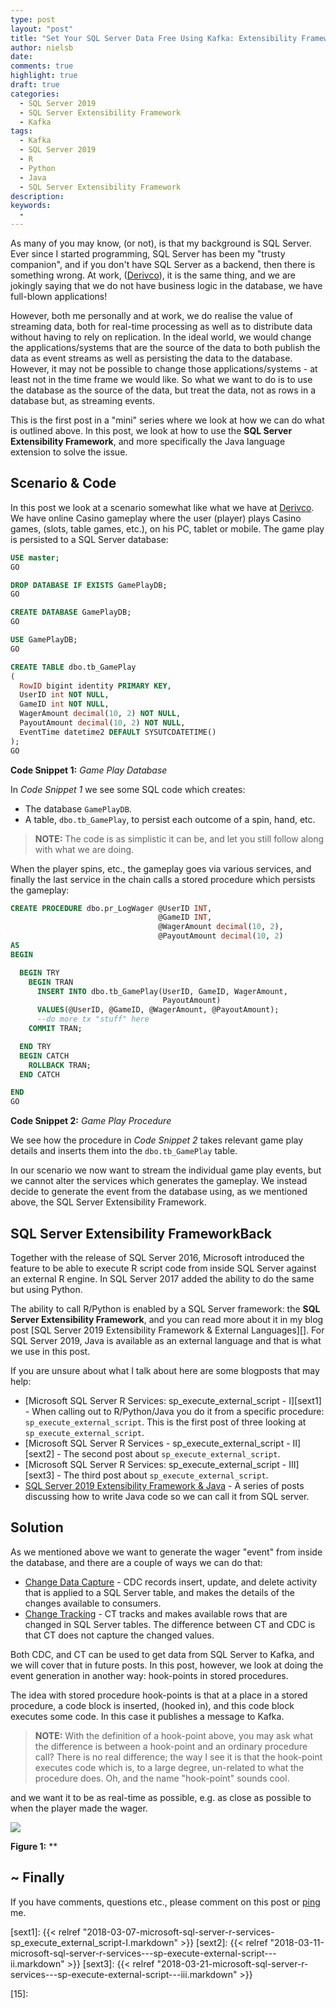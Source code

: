 ```yaml
---
type: post
layout: "post"
title: "Set Your SQL Server Data Free Using Kafka: Extensibility Framework"
author: nielsb
date: 
comments: true
highlight: true
draft: true
categories:
  - SQL Server 2019
  - SQL Server Extensibility Framework
  - Kafka
tags:
  - Kafka
  - SQL Server 2019
  - R
  - Python
  - Java
  - SQL Server Extensibility Framework
description: 
keywords:
  -   
---
```


As many of you may know, (or not), is that my background is SQL Server. Ever since I started programming, SQL Server has been my "trusty companion", and if you don't have SQL Server as a backend, then there is something wrong. At work, ([Derivco](/derivco)), it is the same thing, and we are jokingly saying that we do not have business logic in the database, we have full-blown applications!

However, both me personally and at work, we do realise the value of streaming data, both for real-time processing as well as to distribute data without having to rely on replication. In the ideal world, we would change the applications/systems that are the source of the data to both publish the data as event streams as well as persisting the data to the database. However, it may not be possible to change those applications/systems - at least not in the time frame we would like. So what we want to do is to use the database as the source of the data, but treat the data, not as rows in a database but, as streaming events. 

This is the first post in a "mini" series where we look at how we can do what is outlined above. In this post, we look at how to use the **SQL Server Extensibility Framework**, and more specifically the Java language extension to solve the issue.

<!--more-->

## Scenario & Code

In this post we look at a scenario somewhat like what we have at [Derivco](/derivco). We have online Casino gameplay where the user (player) plays Casino games, (slots, table games, etc.), on his PC, tablet or mobile. The game play is persisted to a SQL Server database:

``` sql
USE master;
GO

DROP DATABASE IF EXISTS GamePlayDB;
GO

CREATE DATABASE GamePlayDB;
GO

USE GamePlayDB;
GO

CREATE TABLE dbo.tb_GamePlay
(
  RowID bigint identity PRIMARY KEY,
  UserID int NOT NULL,
  GameID int NOT NULL,
  WagerAmount decimal(10, 2) NOT NULL,
  PayoutAmount decimal(10, 2) NOT NULL,
  EventTime datetime2 DEFAULT SYSUTCDATETIME()
);
GO

```
**Code Snippet 1:** *Game Play Database*

In *Code Snippet 1* we see some SQL code which creates:

* The database `GamePlayDB`.
* A table, `dbo.tb_GamePlay`, to persist each outcome of a spin, hand, etc.

> **NOTE:** The code is as simplistic it can be, and let you still follow along with what we are doing.

When the player spins, etc., the gameplay goes via various services, and finally the last service in the chain calls a stored procedure which persists the gameplay:

``` sql
CREATE PROCEDURE dbo.pr_LogWager @UserID INT,
                                 @GameID INT,
                                 @WagerAmount decimal(10, 2),
                                 @PayoutAmount decimal(10, 2)
AS
BEGIN

  BEGIN TRY
    BEGIN TRAN
      INSERT INTO dbo.tb_GamePlay(UserID, GameID, WagerAmount, 
                                  PayoutAmount)
      VALUES(@UserID, @GameID, @WagerAmount, @PayoutAmount);
      --do more tx "stuff" here
    COMMIT TRAN;

  END TRY
  BEGIN CATCH
    ROLLBACK TRAN;
  END CATCH

END  
GO
```
**Code Snippet 2:** *Game Play Procedure*

We see how the procedure in *Code Snippet 2* takes relevant game play details and inserts them into the `dbo.tb_GamePlay` table.

In our scenario we now want to stream the individual game play events, but we cannot alter the services which generates the gameplay. We instead decide to generate the event from the database using, as we mentioned above, the SQL Server Extensibility Framework.

## SQL Server Extensibility FrameworkBack 

Together with the release of SQL Server 2016, Microsoft introduced the feature to be able to execute R script code from inside SQL Server against an external R engine. In SQL Server 2017 added the ability to do the same but using Python. 

The ability to call R/Python is enabled by a SQL Server framework: the **SQL Server Extensibility Framework**, and you can read more about it in my blog post [SQL Server 2019 Extensibility Framework & External Languages][]. For SQL Server 2019, Java is available as an external language and that is what we use in this post.

If you are unsure about what I talk about here are some blogposts that may help:

* [Microsoft SQL Server R Services: sp_execute_external_script - I][sext1] - When calling out to R/Python/Java you do it from a specific procedure: `sp_execute_external_script`. This is the first post of three looking at `sp_execute_external_script`.
* [Microsoft SQL Server R Services - sp_execute_external_script - II][sext2] - The second post about `sp_execute_external_script`. 
* [Microsoft SQL Server R Services: sp_execute_external_script - III][sext3]  - The third post about `sp_execute_external_script`.
* [SQL Server 2019 Extensibility Framework & Java](/s2k19_ext_framework_java) - A series of posts discussing how to write Java code so we can call it from SQL server.

## Solution

As we mentioned above we want to generate the wager "event" from inside the database, and there are a couple of ways we can do that:

* [Change Data Capture][1] - CDC records insert, update, and delete activity that is applied to a SQL Server table, and makes the details of the changes available to consumers.
* [Change Tracking][2] - CT tracks and makes available rows that are changed in SQL Server tables. The difference 
between CT and CDC is that CT does not capture the changed values.

Both CDC, and CT can be used to get data from SQL Server to Kafka, and we will cover that in future posts. In this post, however, we look at doing the event generation in another way: hook-points in stored procedures.

The idea with stored procedure hook-points is that at a place in a stored procedure, a code block is inserted, (hooked in), and this code block executes some code. In this case it publishes a message to Kafka.

> **NOTE:** With the definition of a hook-point above, you may ask what the difference is between a hook-point and an ordinary procedure call? There is no real difference; the way I see it is that the hook-point executes code which is, to a large degree, un-related to what the procedure does. Oh, and the name "hook-point" sounds cool.




and we want it to be as real-time as possible, e.g. as close as possible to when the player made the wager. 












![](/images/posts/<image_name_incl_ext>)

**Figure 1:** **

## ~ Finally

If you have comments, questions etc., please comment on this post or [ping][ma] me.

[ma]: mailto:niels.it.berglund@gmail.com
[mp]: https://blog.acolyer.org
[iq]: https://www.infoq.com/
[ew]: http://sqlonice.com/
[re]: http://blog.revolutionanalytics.com
[sqsk]: https://www.sqlskills.com
[ba]: https://twitter.com/bob_albright


<!--
  post reference
  [pkg1]: {{< relref "" >}}
-->  

[sext1]: {{< relref "2018-03-07-microsoft-sql-server-r-services-sp_execute_external_script-I.markdown" >}}
[sext2]: {{< relref "2018-03-11-microsoft-sql-server-r-services---sp-execute-external-script---ii.markdown" >}}
[sext3]: {{< relref "2018-03-21-microsoft-sql-server-r-services---sp-execute-external-script---iii.markdown" >}}


[1]: https://docs.microsoft.com/en-us/sql/relational-databases/track-changes/about-change-data-capture-sql-server?view=sql-server-2017
[2]: https://docs.microsoft.com/en-us/sql/relational-databases/track-changes/about-change-tracking-sql-server?view=sql-server-2017
[3]:
[4]:
[5]:
[6]:
[7]:
[8]:
[9]:
[10]:
[11]:
[12]:
[13]:
[14]:
[15]:   

<!--
[series1]: <> [SQL Server R Services](/series/sql_server_2k16_r_services)
[series2]: <> [Install R Packages in SQL Server ML Services](/series/sql_server_ml_services_install_packages)
[series3]: <> [sp_execute_external_script and SQL Server Compute Context](/series/spees_and_sql_compute_context)
-->

<!--
[findstr]: <> findstr /I \<word_to_find\> *
-->